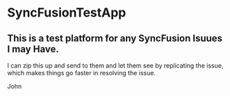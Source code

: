 # SyncFusionTestApp
## This is a test platform for any SyncFusion Isuues I may Have.

I can zip this up and send to them and let them see by replicating the issue, which makes things go faster in resolving the issue.

John
